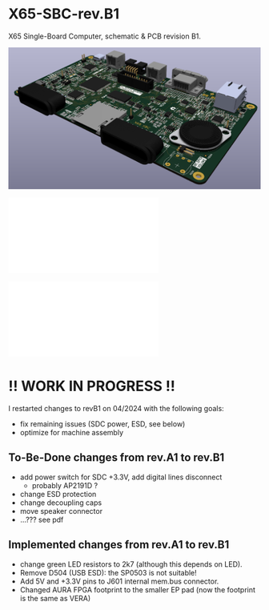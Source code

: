 X65-SBC-rev.B1
================

X65 Single-Board Computer, schematic & PCB revision B1.

![3D render view of the X65-SBC rev.A1 (Kicad)](pictures/sbc-render-1.png)

![Schematic (PDF)](x65-sbc-revB1.pdf)

![Interactive BOM](bom/ibom.html)


!! WORK IN PROGRESS !!
=======================

I restarted changes to revB1 on 04/2024 with the following goals:
* fix remaining issues (SDC power, ESD, see below)
* optimize for machine assembly


To-Be-Done changes from rev.A1 to rev.B1
-------------------------------------------
* add power switch for SDC +3.3V, add digital lines disconnect
    - probably AP2191D ?
* change ESD protection
* change decoupling caps
* move speaker connector
* ...??? see pdf


Implemented changes from rev.A1 to rev.B1
-------------------------------------------
* change green LED resistors to 2k7 (although this depends on LED).
* Remove D504 (USB ESD): the SP0503 is not suitable!
* Add 5V and +3.3V pins to J601 internal mem.bus connector.
* Changed AURA FPGA footprint to the smaller EP pad (now the footprint is the same as VERA)
